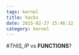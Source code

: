 ```yaml
---
tags: kernel
title: hacks
date: 2015-02-27 15:46:12
category: kernel
---
```

#_THIS_IP_ vs __FUNCTIONS__?


